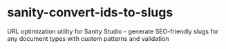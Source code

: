 # sanity-convert-ids-to-slugs
URL optimization utility for Sanity Studio - generate SEO-friendly slugs for any document types with custom patterns and validation

